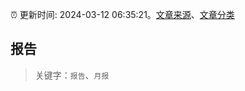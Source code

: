 :alarm_clock: 更新时间: 2024-03-12 06:35:21。[文章来源](/README.md)、[文章分类](/TAGS.md)

## 报告


> 关键字：`报告`、`月报`



